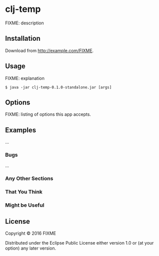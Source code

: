 # clj-temp

FIXME: description

## Installation

Download from http://example.com/FIXME.

## Usage

FIXME: explanation

    $ java -jar clj-temp-0.1.0-standalone.jar [args]

## Options

FIXME: listing of options this app accepts.

## Examples

...

### Bugs

...

### Any Other Sections
### That You Think
### Might be Useful

## License

Copyright © 2016 FIXME

Distributed under the Eclipse Public License either version 1.0 or (at
your option) any later version.
